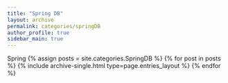 ```yaml
---
title: "Spring DB"
layout: archive
permalink: categories/springDB
author_profile: true
sidebar_main: true
---
```


Spring
{% assign posts = site.categories.SpringDB %}
{% for post in posts %} {% include archive-single.html type=page.entries_layout %} {% endfor %}
